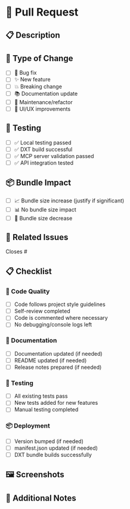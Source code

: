 # 🚀 Pull Request

## 📋 Description
<!-- Descreva brevemente as mudanças -->

## 🔄 Type of Change
<!-- Marque o tipo de mudança -->

- [ ] 🐛 Bug fix
- [ ] ✨ New feature
- [ ] 💥 Breaking change
- [ ] 📚 Documentation update
- [ ] 🔧 Maintenance/refactor
- [ ] 🎨 UI/UX improvements

## 🧪 Testing
<!-- Como você testou suas mudanças? -->

- [ ] ✅ Local testing passed
- [ ] ✅ DXT build successful
- [ ] ✅ MCP server validation passed
- [ ] ✅ API integration tested

## 📦 Bundle Impact
<!-- Se aplicável, como isso afeta o DXT bundle? -->

- [ ] 📈 Bundle size increase (justify if significant)
- [ ] 📊 No bundle size impact
- [ ] 🎯 Bundle size decrease

## 🔗 Related Issues
<!-- Link para issues relacionadas -->

Closes #<!-- issue number -->

## 📋 Checklist

### 🔧 Code Quality
- [ ] Code follows project style guidelines
- [ ] Self-review completed
- [ ] Code is commented where necessary
- [ ] No debugging/console logs left

### 📄 Documentation
- [ ] Documentation updated (if needed)
- [ ] README updated (if needed)
- [ ] Release notes prepared (if needed)

### 🧪 Testing
- [ ] All existing tests pass
- [ ] New tests added for new features
- [ ] Manual testing completed

### 📦 Deployment
- [ ] Version bumped (if needed)
- [ ] manifest.json updated (if needed)
- [ ] DXT bundle builds successfully

## 🖼️ Screenshots
<!-- Se aplicável, adicione screenshots -->

## 📝 Additional Notes
<!-- Qualquer informação adicional relevante -->
